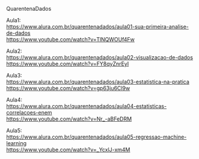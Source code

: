 QuarentenaDados

Aula1:   
https://www.alura.com.br/quarentenadados/aula01-sua-primeira-analise-de-dados   
https://www.youtube.com/watch?v=TlNQWOUf4Fw

Aula2:    
https://www.alura.com.br/quarentenadados/aula02-visualizacao-de-dados   
https://www.youtube.com/watch?v=FY8qyZnrEyI

Aula3:    
https://www.alura.com.br/quarentenadados/aula03-estatistica-na-pratica    
https://www.youtube.com/watch?v=gp63ju6Cl9w

Aula4:        
https://www.alura.com.br/quarentenadados/aula04-estatisticas-correlacoes-enem   
https://www.youtube.com/watch?v=Nr_-aBFeDRM

Aula5:     
https://www.alura.com.br/quarentenadados/aula05-regressao-machine-learning   
https://www.youtube.com/watch?v=_YcxlJ-xm4M
